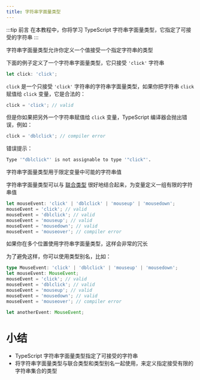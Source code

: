 ```yaml
---
title: 字符串字面量类型
---
```


:::tip 前言
在本教程中，你将学习 TypeScript 字符串字面量类型，它指定了可接受的字符串
:::

字符串字面量类型允许你定义一个值接受一个指定字符串的类型

下面的例子定义了一个字符串字面量类型，它只接受 `'click'` 字符串

```ts
let click: 'click';
```

`click` 是一个只接受 `'click'` 字符串的字符串字面量类型，如果你把字符串 `click` 赋值给 `click` 变量，它是合法的：

```ts
click = 'click'; // valid
```

但是你如果把另外一个字符串赋值给 `click` 变量，TypeScript 编译器会抛出错误，例如：

```ts
click = 'dblclick'; // compiler error
```

错误提示：

```sh
Type '"dblclick"' is not assignable to type '"click"'.
```

字符串字面量类型用于限定变量中可能的字符串值

字符串字面量类型可以与 [联合类型](/2-basic-types/12-union-type/) 很好地结合起来，为变量定义一组有限的字符串值

```ts
let mouseEvent: 'click' | 'dblclick' | 'mouseup' | 'mousedown';
mouseEvent = 'click'; // valid
mouseEvent = 'dblclick'; // valid
mouseEvent = 'mouseup'; // valid
mouseEvent = 'mousedown'; // valid
mouseEvent = 'mouseover'; // compiler error
```

如果你在多个位置使用字符串字面量类型，这样会非常的冗长

为了避免这样，你可以使用类型别名，比如：

```ts
type MouseEvent: 'click' | 'dblclick' | 'mouseup' | 'mousedown';
let mouseEvent: MouseEvent;
mouseEvent = 'click'; // valid
mouseEvent = 'dblclick'; // valid
mouseEvent = 'mouseup'; // valid
mouseEvent = 'mousedown'; // valid
mouseEvent = 'mouseover'; // compiler error

let anotherEvent: MouseEvent;
```

# 小结

- TypeScript 字符串字面量类型指定了可接受的字符串
- 将字符串字面量类型与联合类型和类型别名一起使用，来定义指定接受有限的字符串集合的类型
